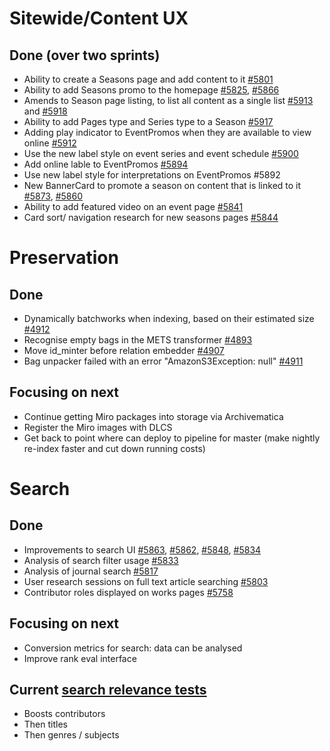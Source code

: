 # Sitewide/Content UX
## Done (over two sprints)
- Ability to create a Seasons page and add content to it [#5801](https://github.com/wellcomecollection/wellcomecollection.org/pull/5801)
-	Ability to add Seasons promo to the homepage [#5825](https://github.com/wellcomecollection/wellcomecollection.org/pull/5825), [#5866](https://github.com/wellcomecollection/wellcomecollection.org/pull/5866)
-	Amends to Season page listing, to list all content as a single list [#5913](https://github.com/wellcomecollection/wellcomecollection.org/pull/5913) and [#5918](https://github.com/wellcomecollection/wellcomecollection.org/pull/5918)
-	Ability to add Pages type and Series type to a Season [#5917](https://github.com/wellcomecollection/wellcomecollection.org/pull/5917)
-	Adding play indicator to EventPromos when they are available to view online [#5912](https://github.com/wellcomecollection/wellcomecollection.org/pull/5912)
-	Use the new label style on event series and event schedule [#5900](https://github.com/wellcomecollection/wellcomecollection.org/pull/5900)
-	Add online lable to EventPromos [#5894](https://github.com/wellcomecollection/wellcomecollection.org/pull/5894)
-	Use new label style for interpretations on EventPromos #5892
-	New BannerCard to promote a season on content that is linked to it [#5873](https://github.com/wellcomecollection/wellcomecollection.org/pull/5873), [#5860](https://github.com/wellcomecollection/wellcomecollection.org/pull/5860)
-	Ability to add featured video on an event page [#5841](https://github.com/wellcomecollection/wellcomecollection.org/pull/5841)
-	Card sort/ navigation research for new seasons pages [#5844](https://github.com/wellcomecollection/wellcomecollection.org/issues/5844)


# Preservation 
## Done
-	Dynamically batchworks when indexing, based on their estimated size [#4912](https://github.com/wellcomecollection/platform/issues/4912)
-	Recognise empty bags in the METS transformer [#4893](https://github.com/wellcomecollection/platform/issues/4893)
-	Move id_minter before relation embedder [#4907](https://github.com/wellcomecollection/platform/issues/4907)
-	Bag unpacker failed with an error "AmazonS3Exception: null" [#4911](https://github.com/wellcomecollection/platform/issues/4911)

## Focusing on next
-	Continue getting Miro packages into storage via Archivematica
-	Register the Miro images with DLCS
-	Get back to point where can deploy to pipeline for master (make nightly re-index faster and cut down running costs)


# Search
## Done
-	Improvements to search UI [#5863](https://github.com/wellcomecollection/wellcomecollection.org/pull/5863), [#5862](https://github.com/wellcomecollection/wellcomecollection.org/pull/5862), [#5848](https://github.com/wellcomecollection/wellcomecollection.org/pull/5848), [#5834](https://github.com/wellcomecollection/wellcomecollection.org/pull/5834)
-	Analysis of search filter usage [#5833](https://github.com/wellcomecollection/wellcomecollection.org/issues/5833)
-	Analysis of journal search [#5817](https://github.com/wellcomecollection/wellcomecollection.org/issues/5817)
-	User research sessions on full text article searching [#5803](https://github.com/wellcomecollection/wellcomecollection.org/issues/5803)
-	Contributor roles displayed on works pages [#5758](https://github.com/wellcomecollection/wellcomecollection.org/issues/5758)

## Focusing on next
-	Conversion metrics for search: data can be analysed
- Improve rank eval interface

## Current [search relevance tests](https://docs.wellcomecollection.org/catalogue/search/tests)
- Boosts contributors
- Then titles
- Then genres / subjects
